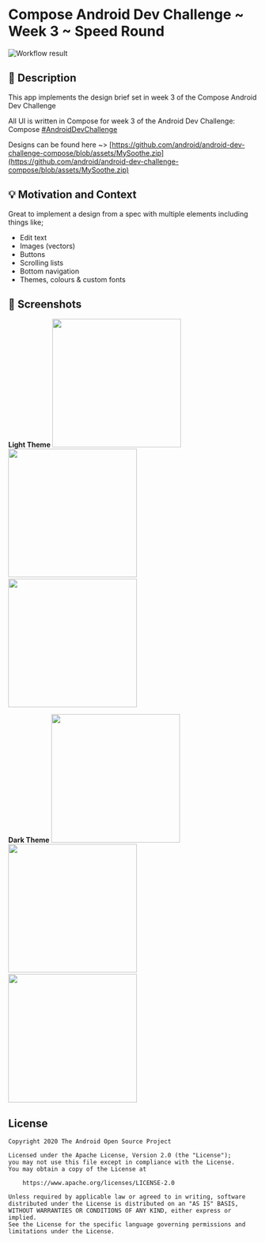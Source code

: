 # Compose Android Dev Challenge ~ Week 3 ~ Speed Round

<!--- Replace <OWNER> with your Github Username and <REPOSITORY> with the name of your repository. -->
<!--- You can find both of these in the url bar when you open your repository in github. -->
![Workflow result](https://github.com/andyb129/SpeedDesignCompose/workflows/Check/badge.svg)


## :scroll: Description
This app implements the design brief set in week 3 of the Compose Android Dev Challenge

All UI is written in Compose for week 3 of the Android Dev Challenge: Compose [#AndroidDevChallenge](https://developer.android.com/dev-challenge)

Designs can be found here ~> [https://github.com/android/android-dev-challenge-compose/blob/assets/MySoothe.zip](https://github.com/android/android-dev-challenge-compose/blob/assets/MySoothe.zip)

## :bulb: Motivation and Context
Great to implement a design from a spec with multiple elements including things like;
- Edit text
- Images (vectors)
- Buttons
- Scrolling lists
- Bottom navigation
- Themes, colours & custom fonts


## :camera_flash: Screenshots

**Light Theme**
<img src="/results/screenshot_1.png" width="260">&emsp;<img src="/results/screenshot_2.png" width="260">&emsp;<img src="/results/screenshot_3.png" width="260">

**Dark Theme**
<img src="/results/screenshot_1_dark.png" width="260">&emsp;<img src="/results/screenshot_2_dark.png" width="260">&emsp;<img src="/results/screenshot_3_dark.png" width="260">

## License
```
Copyright 2020 The Android Open Source Project

Licensed under the Apache License, Version 2.0 (the "License");
you may not use this file except in compliance with the License.
You may obtain a copy of the License at

    https://www.apache.org/licenses/LICENSE-2.0

Unless required by applicable law or agreed to in writing, software
distributed under the License is distributed on an "AS IS" BASIS,
WITHOUT WARRANTIES OR CONDITIONS OF ANY KIND, either express or implied.
See the License for the specific language governing permissions and
limitations under the License.
```
